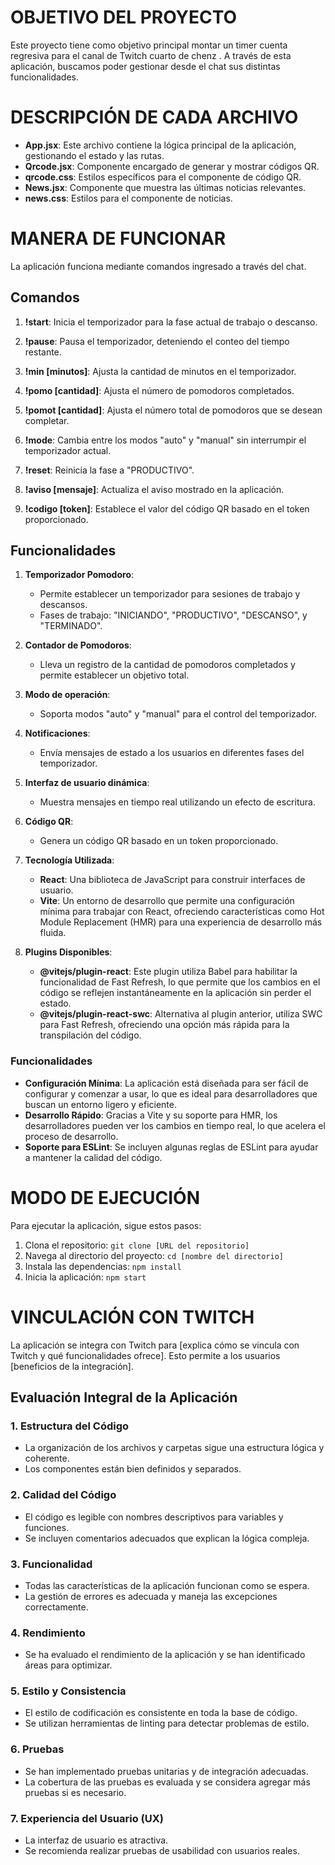 # OBJETIVO DEL PROYECTO
Este proyecto tiene como objetivo principal montar un timer cuenta regresiva para el canal de Twitch cuarto de chenz . A través de esta aplicación, buscamos poder gestionar desde el chat sus distintas funcionalidades. 

# DESCRIPCIÓN DE CADA ARCHIVO
- **App.jsx**: Este archivo contiene la lógica principal de la aplicación, gestionando el estado y las rutas.
- **Qrcode.jsx**: Componente encargado de generar y mostrar códigos QR.
- **qrcode.css**: Estilos específicos para el componente de código QR.
- **News.jsx**: Componente que muestra las últimas noticias relevantes.
- **news.css**: Estilos para el componente de noticias.

# MANERA DE FUNCIONAR
La aplicación funciona mediante comandos ingresado a través del chat. 

## Comandos

1. **!start**: Inicia el temporizador para la fase actual de trabajo o descanso.

2. **!pause**: Pausa el temporizador, deteniendo el conteo del tiempo restante.

3. **!min [minutos]**: Ajusta la cantidad de minutos en el temporizador.

4. **!pomo [cantidad]**: Ajusta el número de pomodoros completados.

5. **!pomot [cantidad]**: Ajusta el número total de pomodoros que se desean completar.

6. **!mode**: Cambia entre los modos "auto" y "manual" sin interrumpir el temporizador actual.

7. **!reset**: Reinicia la fase a "PRODUCTIVO".

8. **!aviso [mensaje]**: Actualiza el aviso mostrado en la aplicación.

9. **!codigo [token]**: Establece el valor del código QR basado en el token proporcionado.

## Funcionalidades

1. **Temporizador Pomodoro**: 
   - Permite establecer un temporizador para sesiones de trabajo y descansos.
   - Fases de trabajo: "INICIANDO", "PRODUCTIVO", "DESCANSO", y "TERMINADO".

2. **Contador de Pomodoros**: 
   - Lleva un registro de la cantidad de pomodoros completados y permite establecer un objetivo total.

3. **Modo de operación**: 
   - Soporta modos "auto" y "manual" para el control del temporizador.

4. **Notificaciones**: 
   - Envía mensajes de estado a los usuarios en diferentes fases del temporizador.

5. **Interfaz de usuario dinámica**: 
   - Muestra mensajes en tiempo real utilizando un efecto de escritura.

6. **Código QR**: 
   - Genera un código QR basado en un token proporcionado.

1. **Tecnología Utilizada**:
   - **React**: Una biblioteca de JavaScript para construir interfaces de usuario.
   - **Vite**: Un entorno de desarrollo que permite una configuración mínima para trabajar con React, ofreciendo características como Hot Module Replacement (HMR) para una experiencia de desarrollo más fluida.

2. **Plugins Disponibles**:
   - **@vitejs/plugin-react**: Este plugin utiliza Babel para habilitar la funcionalidad de Fast Refresh, lo que permite que los cambios en el código se reflejen instantáneamente en la aplicación sin perder el estado.
   - **@vitejs/plugin-react-swc**: Alternativa al plugin anterior, utiliza SWC para Fast Refresh, ofreciendo una opción más rápida para la transpilación del código.

### Funcionalidades

- **Configuración Mínima**: La aplicación está diseñada para ser fácil de configurar y comenzar a usar, lo que es ideal para desarrolladores que buscan un entorno ligero y eficiente.
- **Desarrollo Rápido**: Gracias a Vite y su soporte para HMR, los desarrolladores pueden ver los cambios en tiempo real, lo que acelera el proceso de desarrollo.
- **Soporte para ESLint**: Se incluyen algunas reglas de ESLint para ayudar a mantener la calidad del código.

# MODO DE EJECUCIÓN
Para ejecutar la aplicación, sigue estos pasos:
1. Clona el repositorio: `git clone [URL del repositorio]`
2. Navega al directorio del proyecto: `cd [nombre del directorio]`
3. Instala las dependencias: `npm install`
4. Inicia la aplicación: `npm start`


# VINCULACIÓN CON TWITCH
La aplicación se integra con Twitch para [explica cómo se vincula con Twitch y qué funcionalidades ofrece]. Esto permite a los usuarios [beneficios de la integración].

## Evaluación Integral de la Aplicación

### 1. Estructura del Código
- La organización de los archivos y carpetas sigue una estructura lógica y coherente.
- Los componentes están bien definidos y separados.

### 2. Calidad del Código
- El código es legible con nombres descriptivos para variables y funciones.
- Se incluyen comentarios adecuados que explican la lógica compleja.

### 3. Funcionalidad
- Todas las características de la aplicación funcionan como se espera.
- La gestión de errores es adecuada y maneja las excepciones correctamente.

### 4. Rendimiento
- Se ha evaluado el rendimiento de la aplicación y se han identificado áreas para optimizar.

### 5. Estilo y Consistencia
- El estilo de codificación es consistente en toda la base de código.
- Se utilizan herramientas de linting para detectar problemas de estilo.

### 6. Pruebas
- Se han implementado pruebas unitarias y de integración adecuadas.
- La cobertura de las pruebas es evaluada y se considera agregar más pruebas si es necesario.

### 7. Experiencia del Usuario (UX)
- La interfaz de usuario es atractiva.
- Se recomienda realizar pruebas de usabilidad con usuarios reales.
